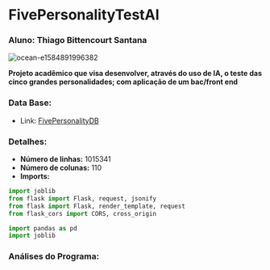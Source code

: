 # FivePersonalityTestAI
### Aluno: Thiago Bittencourt Santana
![ocean-e1584891996382](https://github.com/oThiagoBittencourt/FivePersonalityTestAI/assets/106789198/34ce841d-28f4-4e25-ae6f-f18416cf4fad)


**Projeto acadêmico que visa desenvolver, através do uso de IA, o teste das cinco grandes personalidades; com aplicação de um bac/front end**

### Data Base:
- Link: [FivePersonalityDB](https://www.kaggle.com/datasets/tunguz/big-five-personality-test)

### Detalhes:
- **Número de linhas:** 1015341
- **Número de colunas:** 110
- **Imports:**
```python
import joblib
from flask import Flask, request, jsonify
from flask import Flask, render_template, request
from flask_cors import CORS, cross_origin
```
```python
import pandas as pd
import joblib
```

### Análises do Programa:
